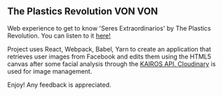 ## The Plastics Revolution VON VON

Web experience to get to know 'Seres Extraordinarios' by The Plastics Revolution. You can listen to it [here!](https://open.spotify.com/album/11bAKceham18ASNvXbEzbB) 

Project uses React, Webpack, Babel, Yarn to create an application that retrieves user images from Facebook and edits them using the HTML5 canvas after some facial analysis through the [KAIROS API. ](https://www.kairos.com/)[Cloudinary](http://cloudinary.com/) is used for image management.

Enjoy! Any feedback is appreciated.